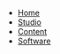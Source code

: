 - [Home](/ "XR Studios")
- [Studio](docs/stage/sunset/studioInfo.md "XR Studios")
- [Content](docs/content/guide.md "XR Studios Content Integration")
- [Software](docs/software/home.md "XRS Software")